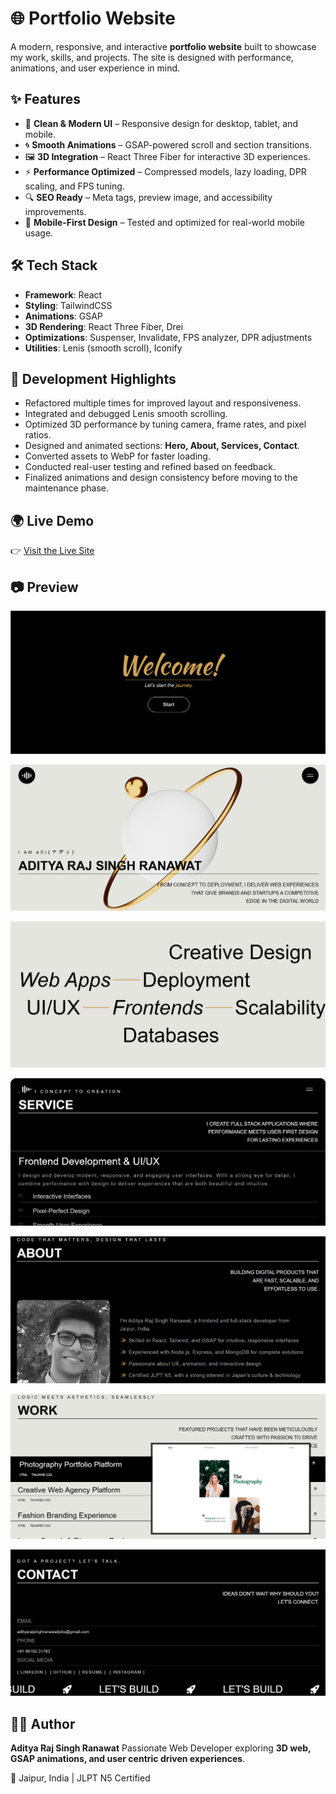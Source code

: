 # 🌐 Portfolio Website

A modern, responsive, and interactive **portfolio website** built to showcase my work, skills, and projects. The site is designed with performance, animations, and user experience in mind.

## ✨ Features

- 🎨 **Clean & Modern UI** – Responsive design for desktop, tablet, and mobile.
- 🌀 **Smooth Animations** – GSAP-powered scroll and section transitions.
- 🖼️ **3D Integration** – React Three Fiber for interactive 3D experiences.
- ⚡ **Performance Optimized** – Compressed models, lazy loading, DPR scaling, and FPS tuning.
- 🔍 **SEO Ready** – Meta tags, preview image, and accessibility improvements.
- 📱 **Mobile-First Design** – Tested and optimized for real-world mobile usage.

## 🛠️ Tech Stack

- **Framework**: React
- **Styling**: TailwindCSS
- **Animations**: GSAP
- **3D Rendering**: React Three Fiber, Drei
- **Optimizations**: Suspenser, Invalidate, FPS analyzer, DPR adjustments
- **Utilities**: Lenis (smooth scroll), Iconify

## 🚀 Development Highlights

- Refactored multiple times for improved layout and responsiveness.
- Integrated and debugged Lenis smooth scrolling.
- Optimized 3D performance by tuning camera, frame rates, and pixel ratios.
- Designed and animated sections: **Hero, About, Services, Contact**.
- Converted assets to WebP for faster loading.
- Conducted real-user testing and refined based on feedback.
- Finalized animations and design consistency before moving to the maintenance phase.

## 🌍 Live Demo

👉 [Visit the Live Site](https://aditya-creative-dev-portfolio.netlify.app/)

## 📷 Preview

![Portfolio Screenshot](./showcase/welcome.png)

![Portfolio Screenshot](./showcase/home.png)

![Portfolio Screenshot](./showcase/service-summary.png)

![Portfolio Screenshot](./showcase/service.png)

![Portfolio Screenshot](./showcase/about.png)

![Portfolio Screenshot](./showcase/work.png)

![Portfolio Screenshot](./showcase/contact.png)


## 👨‍💻 Author

**Aditya Raj Singh Ranawat**
Passionate Web Developer exploring **3D web, GSAP animations, and user centric driven experiences**.

📍 Jaipur, India | JLPT N5 Certified
